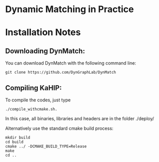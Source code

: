 # Dynamic Matching in Practice 
Installation Notes
=====
## Downloading DynMatch: 
You can download DynMatch with the following command line:

```console
git clone https://github.com/DynGraphLab/DynMatch
```

## Compiling KaHIP: 
To compile the codes, just type 
```console
./compile_withcmake.sh. 
```
In this case, all binaries, libraries and headers are in the folder ./deploy/ 

Alternatively use the standard cmake build process:
```console 
mkdir build
cd build 
cmake ../ -DCMAKE_BUILD_TYPE=Release     
make 
cd ..
```

